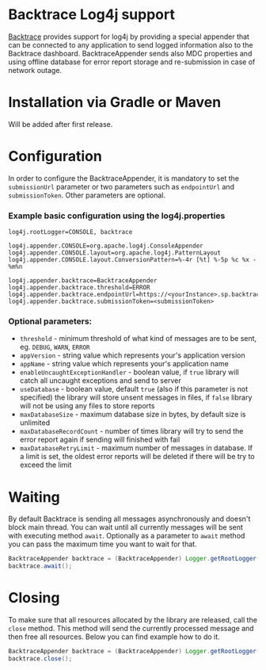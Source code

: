 # Backtrace Log4j support
[Backtrace](http://backtrace.io/) provides support for log4j by providing a special appender that can be connected to any application to send logged information also to the Backtrace dashboard. BacktraceAppender sends also MDC properties and using offline database for error report storage and re-submission in case of network outage. 

# Installation via Gradle or Maven<a name="installation"></a>
Will be added after first release.

<!--
* Gradle
```
dependencies {
    implementation 'com.github.backtrace-labs.backtrace-log4j:backtrace-log4j:1.0.0'
}
```

* Maven
```
<dependency>
  <groupId>com.github.backtrace-labs.backtrace-log4j</groupId>
  <artifactId>backtrace-log4j</artifactId>
  <version>1.0.0</version>
</dependency>
```
-->

# Configuration

In order to configure the BacktraceAppender, it is mandatory to set the `submissionUrl` parameter or two parameters such as `endpointUrl` and `submissionToken`. Other parameters are optional.

### Example basic configuration using the log4j.properties
```
log4j.rootLogger=CONSOLE, backtrace

log4j.appender.CONSOLE=org.apache.log4j.ConsoleAppender
log4j.appender.CONSOLE.layout=org.apache.log4j.PatternLayout
log4j.appender.CONSOLE.layout.ConversionPattern=%-4r [%t] %-5p %c %x - %m%n

log4j.appender.backtrace=BacktraceAppender
log4j.appender.backtrace.threshold=ERROR
log4j.appender.backtrace.endpointUrl=https://<yourInstance>.sp.backtrace.io:6098/
log4j.appender.backtrace.submissionToken=<submissionToken>
```

### Optional parameters:
- `threshold` - minimum threshold of what kind of messages are to be sent, eg. `DEBUG`, `WARN`, `ERROR`
- `appVersion` - string value which represents your's application version
- `appName` - string value which represents your's application name
- `enableUncaughtExceptionHandler` - boolean value, if `true` library will catch all uncaught exceptions and send to server
- `useDatabase` - boolean value, default `true` (also if this parameter is not specified) the library will store unsent messages in files, if `false` library will not be using any files to store reports
- `maxDatabaseSize` - maximum database size in bytes, by default size is unlimited
- `maxDatabaseRecordCount` - number of times library will try to send the error report again if sending will finished with fail
- `maxDatabaseRetryLimit` - maximum number of messages in database. If a limit is set, the oldest error reports will be deleted if there will be try to exceed the limit


# Waiting 
By default Backtrace is sending all messages asynchronously and doesn't block main thread. You can wait until all currently messages will be sent with executing method `await`. Optionally as a parameter to `await` method you can pass the maximum time you want to wait for that.

```java
BacktraceAppender backtrace = (BacktraceAppender) Logger.getRootLogger().getAppender("backtrace");
backtrace.await();
```

# Closing 
To make sure that all resources allocated by the library are released, call the `close` method. This method will send the currently processed message and then free all resources. Below you can find example how to do it.

```java
BacktraceAppender backtrace = (BacktraceAppender) Logger.getRootLogger().getAppender("backtrace");
backtrace.close();
```